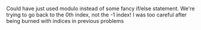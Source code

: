 Could have just used modulo instead of some fancy if/else statement. We're trying to go back to the 0th index, not the -1 index! I was too careful after being burned with indices in previous problems